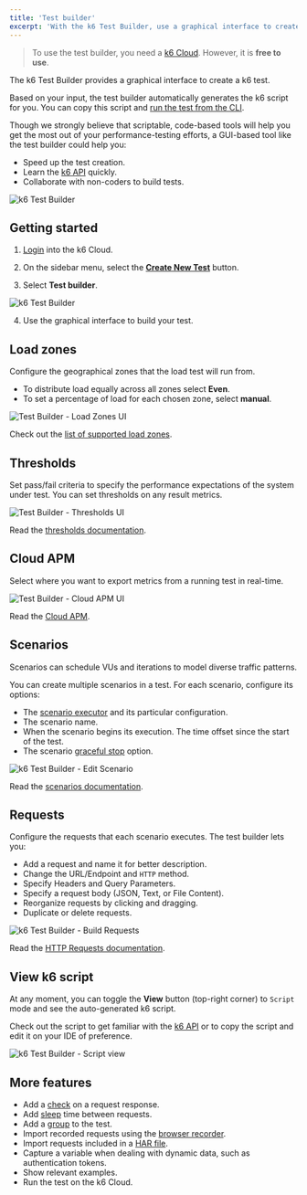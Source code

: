 ```yaml
---
title: 'Test builder'
excerpt: 'With the k6 Test Builder, use a graphical interface to create a k6 test.'
---
```


<Blockquote mod="note" title="Requires free k6 Cloud account">

To use the test builder, you need a [k6 Cloud](/cloud). However, it is **free to use**.

</Blockquote>


The k6 Test Builder provides a graphical interface to create a k6 test.

Based on your input, the test builder automatically generates the k6 script for you.
You can copy this script and [run the test from the CLI](/get-started/running-k6).

Though we strongly believe that scriptable, code-based tools will help you get the most out of your performance-testing efforts, a GUI-based tool like the test builder could help you:

- Speed up the test creation.
- Learn the [k6 API](/javascript-api) quickly.
- Collaborate with non-coders to build tests.

![k6 Test Builder](images/test-builder.png)

## Getting started

1. [Login](https://app.k6.io/account/login) into the k6 Cloud.

2. On the sidebar menu, select the **[Create New Test](https://app.k6.io/tests/new)** button.

3. Select **Test builder**.

  ![k6 Test Builder](images/create-new-test.png)

4. Use the graphical interface to build your test.

## Load zones

Configure the geographical zones that the load test will run from.
* To distribute load equally across all zones select **Even**.
* To set a percentage of load for each chosen zone, select **manual**.

![Test Builder - Load Zones UI](images/load-zones.png)

Check out the [list of supported load zones](/cloud/creating-and-running-a-test/cloud-tests-from-the-cli/cloud-execution-reference#load-zones).

## Thresholds

Set pass/fail criteria to specify the performance expectations of the system under test.
You can set thresholds on any result metrics. 

![Test Builder - Thresholds UI](images/thresholds.png)

Read the [thresholds documentation](/using-k6/thresholds/).

## Cloud APM

Select where you want to export metrics from a running test in real-time.

![Test Builder - Cloud APM UI](images/cloud-apm.png)

Read the [Cloud APM](/cloud/integrations/cloud-apm/).

## Scenarios

Scenarios can schedule VUs and iterations to model diverse traffic patterns. 

You can create multiple scenarios in a test.
For each scenario, configure its options:

- The [scenario executor](/using-k6/scenarios/executors) and its particular configuration.
- The scenario name.
- When the scenario begins its execution. The time offset since the start of the test.
- The scenario [graceful stop](/using-k6/scenarios/graceful-stop/) option.

![k6 Test Builder - Edit Scenario](images/scenario-options.png)

Read the [scenarios documentation](/using-k6/scenarios).


## Requests

Configure the requests that each scenario executes.
The test builder lets you:

- Add a request and name it for better description.
- Change the URL/Endpoint and `HTTP` method.
- Specify Headers and Query Parameters.
- Specify a request body (JSON, Text, or File Content).
- Reorganize requests by clicking and dragging.
- Duplicate or delete requests.

![k6 Test Builder - Build Requests](images/scenario-requests.png)

Read the [HTTP Requests documentation](/using-k6/http-requests/).

## View k6 script

At any moment, you can toggle the **View** button (top-right corner) to `Script` mode and see the auto-generated k6 script. 

Check out the script to get familiar with the [k6 API](/javascript-api/) or to copy the script and edit it on your IDE of preference.

![k6 Test Builder - Script view](images/script-view.png)
  
## More features

- Add a [check](/javascript-api/k6/check) on a request response.
- Add [sleep](/javascript-api/k6/sleep) time between requests.
- Add a [group](/javascript-api/k6/group) to the test.
- Import recorded requests using the [browser recorder](/test-authoring/recording-a-session/browser-recorder).
- Import requests included in a [HAR file](<https://en.wikipedia.org/wiki/HAR_(file_format)>).
- Capture a variable when dealing with dynamic data, such as authentication tokens.
- Show relevant examples.
- Run the test on the k6 Cloud.
